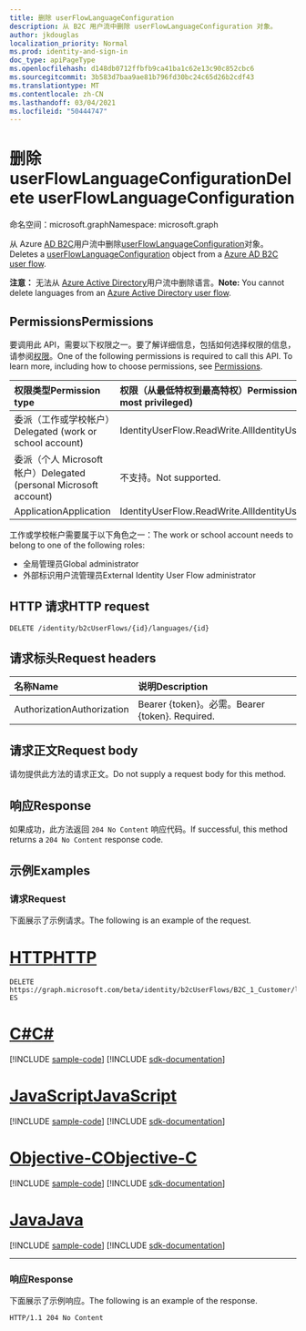 ```yaml
---
title: 删除 userFlowLanguageConfiguration
description: 从 B2C 用户流中删除 userFlowLanguageConfiguration 对象。
author: jkdouglas
localization_priority: Normal
ms.prod: identity-and-sign-in
doc_type: apiPageType
ms.openlocfilehash: d148db0712ffbfb9ca41ba1c62e13c90c852cbc6
ms.sourcegitcommit: 3b583d7baa9ae81b796fd30bc24c65d26b2cdf43
ms.translationtype: MT
ms.contentlocale: zh-CN
ms.lasthandoff: 03/04/2021
ms.locfileid: "50444747"
---
```

# <a name="delete-userflowlanguageconfiguration"></a><span data-ttu-id="635e5-103">删除 userFlowLanguageConfiguration</span><span class="sxs-lookup"><span data-stu-id="635e5-103">Delete userFlowLanguageConfiguration</span></span>

<span data-ttu-id="635e5-104">命名空间：microsoft.graph</span><span class="sxs-lookup"><span data-stu-id="635e5-104">Namespace: microsoft.graph</span></span>

<span data-ttu-id="635e5-105">从 Azure [AD B2C](../resources/b2cidentityuserflow.md)用户流中删除[userFlowLanguageConfiguration](../resources/userflowlanguageconfiguration.md)对象。</span><span class="sxs-lookup"><span data-stu-id="635e5-105">Deletes a [userFlowLanguageConfiguration](../resources/userflowlanguageconfiguration.md) object from a [Azure AD B2C user flow](../resources/b2cidentityuserflow.md).</span></span>

<span data-ttu-id="635e5-106">**注意：** 无法从 [Azure Active Directory](../resources/b2xidentityuserflow.md)用户流中删除语言。</span><span class="sxs-lookup"><span data-stu-id="635e5-106">**Note:** You cannot delete languages from an [Azure Active Directory user flow](../resources/b2xidentityuserflow.md).</span></span>

## <a name="permissions"></a><span data-ttu-id="635e5-107">Permissions</span><span class="sxs-lookup"><span data-stu-id="635e5-107">Permissions</span></span>

<span data-ttu-id="635e5-p101">要调用此 API，需要以下权限之一。要了解详细信息，包括如何选择权限的信息，请参阅[权限](/graph/permissions-reference)。</span><span class="sxs-lookup"><span data-stu-id="635e5-p101">One of the following permissions is required to call this API. To learn more, including how to choose permissions, see [Permissions](/graph/permissions-reference).</span></span>

|<span data-ttu-id="635e5-110">权限类型</span><span class="sxs-lookup"><span data-stu-id="635e5-110">Permission type</span></span>      | <span data-ttu-id="635e5-111">权限（从最低特权到最高特权）</span><span class="sxs-lookup"><span data-stu-id="635e5-111">Permissions (from least to most privileged)</span></span>              |
|:--------------------|:---------------------------------------------------------|
|<span data-ttu-id="635e5-112">委派（工作或学校帐户）</span><span class="sxs-lookup"><span data-stu-id="635e5-112">Delegated (work or school account)</span></span>|<span data-ttu-id="635e5-113">IdentityUserFlow.ReadWrite.All</span><span class="sxs-lookup"><span data-stu-id="635e5-113">IdentityUserFlow.ReadWrite.All</span></span>|
|<span data-ttu-id="635e5-114">委派（个人 Microsoft 帐户）</span><span class="sxs-lookup"><span data-stu-id="635e5-114">Delegated (personal Microsoft account)</span></span>| <span data-ttu-id="635e5-115">不支持。</span><span class="sxs-lookup"><span data-stu-id="635e5-115">Not supported.</span></span>|
|<span data-ttu-id="635e5-116">Application</span><span class="sxs-lookup"><span data-stu-id="635e5-116">Application</span></span>|<span data-ttu-id="635e5-117">IdentityUserFlow.ReadWrite.All</span><span class="sxs-lookup"><span data-stu-id="635e5-117">IdentityUserFlow.ReadWrite.All</span></span>|

<span data-ttu-id="635e5-118">工作或学校帐户需要属于以下角色之一：</span><span class="sxs-lookup"><span data-stu-id="635e5-118">The work or school account needs to belong to one of the following roles:</span></span>

* <span data-ttu-id="635e5-119">全局管理员</span><span class="sxs-lookup"><span data-stu-id="635e5-119">Global administrator</span></span>
* <span data-ttu-id="635e5-120">外部标识用户流管理员</span><span class="sxs-lookup"><span data-stu-id="635e5-120">External Identity User Flow administrator</span></span>

## <a name="http-request"></a><span data-ttu-id="635e5-121">HTTP 请求</span><span class="sxs-lookup"><span data-stu-id="635e5-121">HTTP request</span></span>

<!-- {
  "blockType": "ignored"
}
-->

``` http
DELETE /identity/b2cUserFlows/{id}/languages/{id}
```

## <a name="request-headers"></a><span data-ttu-id="635e5-122">请求标头</span><span class="sxs-lookup"><span data-stu-id="635e5-122">Request headers</span></span>

|<span data-ttu-id="635e5-123">名称</span><span class="sxs-lookup"><span data-stu-id="635e5-123">Name</span></span>|<span data-ttu-id="635e5-124">说明</span><span class="sxs-lookup"><span data-stu-id="635e5-124">Description</span></span>|
|:---|:---|
|<span data-ttu-id="635e5-125">Authorization</span><span class="sxs-lookup"><span data-stu-id="635e5-125">Authorization</span></span>|<span data-ttu-id="635e5-p102">Bearer {token}。必需。</span><span class="sxs-lookup"><span data-stu-id="635e5-p102">Bearer {token}. Required.</span></span>|

## <a name="request-body"></a><span data-ttu-id="635e5-128">请求正文</span><span class="sxs-lookup"><span data-stu-id="635e5-128">Request body</span></span>

<span data-ttu-id="635e5-129">请勿提供此方法的请求正文。</span><span class="sxs-lookup"><span data-stu-id="635e5-129">Do not supply a request body for this method.</span></span>

## <a name="response"></a><span data-ttu-id="635e5-130">响应</span><span class="sxs-lookup"><span data-stu-id="635e5-130">Response</span></span>

<span data-ttu-id="635e5-131">如果成功，此方法返回 `204 No Content` 响应代码。</span><span class="sxs-lookup"><span data-stu-id="635e5-131">If successful, this method returns a `204 No Content` response code.</span></span>

## <a name="examples"></a><span data-ttu-id="635e5-132">示例</span><span class="sxs-lookup"><span data-stu-id="635e5-132">Examples</span></span>

### <a name="request"></a><span data-ttu-id="635e5-133">请求</span><span class="sxs-lookup"><span data-stu-id="635e5-133">Request</span></span>

<span data-ttu-id="635e5-134">下面展示了示例请求。</span><span class="sxs-lookup"><span data-stu-id="635e5-134">The following is an example of the request.</span></span>


# <a name="http"></a>[<span data-ttu-id="635e5-135">HTTP</span><span class="sxs-lookup"><span data-stu-id="635e5-135">HTTP</span></span>](#tab/http)
<!-- {
  "blockType": "request",
  "name": "delete_userflowlanguageconfiguration"
}
-->

``` http
DELETE https://graph.microsoft.com/beta/identity/b2cUserFlows/B2C_1_Customer/languages/es-ES
```
# <a name="c"></a>[<span data-ttu-id="635e5-136">C#</span><span class="sxs-lookup"><span data-stu-id="635e5-136">C#</span></span>](#tab/csharp)
[!INCLUDE [sample-code](../includes/snippets/csharp/delete-userflowlanguageconfiguration-csharp-snippets.md)]
[!INCLUDE [sdk-documentation](../includes/snippets/snippets-sdk-documentation-link.md)]

# <a name="javascript"></a>[<span data-ttu-id="635e5-137">JavaScript</span><span class="sxs-lookup"><span data-stu-id="635e5-137">JavaScript</span></span>](#tab/javascript)
[!INCLUDE [sample-code](../includes/snippets/javascript/delete-userflowlanguageconfiguration-javascript-snippets.md)]
[!INCLUDE [sdk-documentation](../includes/snippets/snippets-sdk-documentation-link.md)]

# <a name="objective-c"></a>[<span data-ttu-id="635e5-138">Objective-C</span><span class="sxs-lookup"><span data-stu-id="635e5-138">Objective-C</span></span>](#tab/objc)
[!INCLUDE [sample-code](../includes/snippets/objc/delete-userflowlanguageconfiguration-objc-snippets.md)]
[!INCLUDE [sdk-documentation](../includes/snippets/snippets-sdk-documentation-link.md)]

# <a name="java"></a>[<span data-ttu-id="635e5-139">Java</span><span class="sxs-lookup"><span data-stu-id="635e5-139">Java</span></span>](#tab/java)
[!INCLUDE [sample-code](../includes/snippets/java/delete-userflowlanguageconfiguration-java-snippets.md)]
[!INCLUDE [sdk-documentation](../includes/snippets/snippets-sdk-documentation-link.md)]

---


### <a name="response"></a><span data-ttu-id="635e5-140">响应</span><span class="sxs-lookup"><span data-stu-id="635e5-140">Response</span></span>

<span data-ttu-id="635e5-141">下面展示了示例响应。</span><span class="sxs-lookup"><span data-stu-id="635e5-141">The following is an example of the response.</span></span>

<!-- {
  "blockType": "response",
  "truncated": true
}
-->

``` http
HTTP/1.1 204 No Content
```
